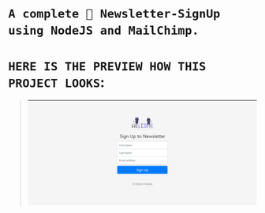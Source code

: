 # `A complete 🎊 Newsletter-SignUp using NodeJS and MailChimp.`
# `HERE IS THE PREVIEW HOW THIS PROJECT LOOKS`:  
>![Screenshot](./Screenshot/screenshot-1.png)
